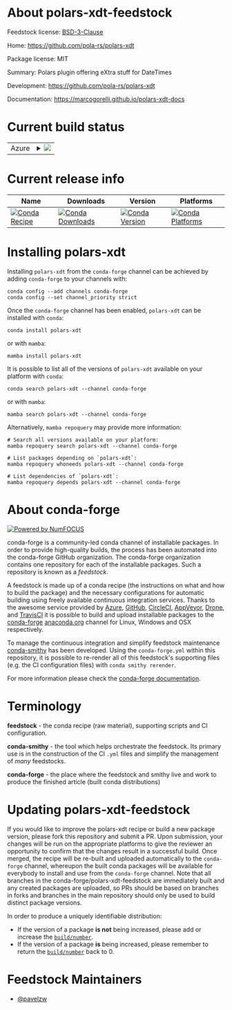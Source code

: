 About polars-xdt-feedstock
==========================

Feedstock license: [BSD-3-Clause](https://github.com/conda-forge/polars-xdt-feedstock/blob/main/LICENSE.txt)

Home: https://github.com/pola-rs/polars-xdt

Package license: MIT

Summary: Polars plugin offering eXtra stuff for DateTimes

Development: https://github.com/pola-rs/polars-xdt

Documentation: https://marcogorelli.github.io/polars-xdt-docs

Current build status
====================


<table>
    
  <tr>
    <td>Azure</td>
    <td>
      <details>
        <summary>
          <a href="https://dev.azure.com/conda-forge/feedstock-builds/_build/latest?definitionId=26078&branchName=main">
            <img src="https://dev.azure.com/conda-forge/feedstock-builds/_apis/build/status/polars-xdt-feedstock?branchName=main">
          </a>
        </summary>
        <table>
          <thead><tr><th>Variant</th><th>Status</th></tr></thead>
          <tbody><tr>
              <td>linux_64_python3.10.____cpython</td>
              <td>
                <a href="https://dev.azure.com/conda-forge/feedstock-builds/_build/latest?definitionId=26078&branchName=main">
                  <img src="https://dev.azure.com/conda-forge/feedstock-builds/_apis/build/status/polars-xdt-feedstock?branchName=main&jobName=linux&configuration=linux%20linux_64_python3.10.____cpython" alt="variant">
                </a>
              </td>
            </tr><tr>
              <td>linux_64_python3.11.____cpython</td>
              <td>
                <a href="https://dev.azure.com/conda-forge/feedstock-builds/_build/latest?definitionId=26078&branchName=main">
                  <img src="https://dev.azure.com/conda-forge/feedstock-builds/_apis/build/status/polars-xdt-feedstock?branchName=main&jobName=linux&configuration=linux%20linux_64_python3.11.____cpython" alt="variant">
                </a>
              </td>
            </tr><tr>
              <td>linux_64_python3.12.____cpython</td>
              <td>
                <a href="https://dev.azure.com/conda-forge/feedstock-builds/_build/latest?definitionId=26078&branchName=main">
                  <img src="https://dev.azure.com/conda-forge/feedstock-builds/_apis/build/status/polars-xdt-feedstock?branchName=main&jobName=linux&configuration=linux%20linux_64_python3.12.____cpython" alt="variant">
                </a>
              </td>
            </tr><tr>
              <td>linux_64_python3.9.____cpython</td>
              <td>
                <a href="https://dev.azure.com/conda-forge/feedstock-builds/_build/latest?definitionId=26078&branchName=main">
                  <img src="https://dev.azure.com/conda-forge/feedstock-builds/_apis/build/status/polars-xdt-feedstock?branchName=main&jobName=linux&configuration=linux%20linux_64_python3.9.____cpython" alt="variant">
                </a>
              </td>
            </tr><tr>
              <td>osx_64_python3.10.____cpython</td>
              <td>
                <a href="https://dev.azure.com/conda-forge/feedstock-builds/_build/latest?definitionId=26078&branchName=main">
                  <img src="https://dev.azure.com/conda-forge/feedstock-builds/_apis/build/status/polars-xdt-feedstock?branchName=main&jobName=osx&configuration=osx%20osx_64_python3.10.____cpython" alt="variant">
                </a>
              </td>
            </tr><tr>
              <td>osx_64_python3.11.____cpython</td>
              <td>
                <a href="https://dev.azure.com/conda-forge/feedstock-builds/_build/latest?definitionId=26078&branchName=main">
                  <img src="https://dev.azure.com/conda-forge/feedstock-builds/_apis/build/status/polars-xdt-feedstock?branchName=main&jobName=osx&configuration=osx%20osx_64_python3.11.____cpython" alt="variant">
                </a>
              </td>
            </tr><tr>
              <td>osx_64_python3.12.____cpython</td>
              <td>
                <a href="https://dev.azure.com/conda-forge/feedstock-builds/_build/latest?definitionId=26078&branchName=main">
                  <img src="https://dev.azure.com/conda-forge/feedstock-builds/_apis/build/status/polars-xdt-feedstock?branchName=main&jobName=osx&configuration=osx%20osx_64_python3.12.____cpython" alt="variant">
                </a>
              </td>
            </tr><tr>
              <td>osx_64_python3.9.____cpython</td>
              <td>
                <a href="https://dev.azure.com/conda-forge/feedstock-builds/_build/latest?definitionId=26078&branchName=main">
                  <img src="https://dev.azure.com/conda-forge/feedstock-builds/_apis/build/status/polars-xdt-feedstock?branchName=main&jobName=osx&configuration=osx%20osx_64_python3.9.____cpython" alt="variant">
                </a>
              </td>
            </tr><tr>
              <td>win_64_python3.10.____cpython</td>
              <td>
                <a href="https://dev.azure.com/conda-forge/feedstock-builds/_build/latest?definitionId=26078&branchName=main">
                  <img src="https://dev.azure.com/conda-forge/feedstock-builds/_apis/build/status/polars-xdt-feedstock?branchName=main&jobName=win&configuration=win%20win_64_python3.10.____cpython" alt="variant">
                </a>
              </td>
            </tr><tr>
              <td>win_64_python3.11.____cpython</td>
              <td>
                <a href="https://dev.azure.com/conda-forge/feedstock-builds/_build/latest?definitionId=26078&branchName=main">
                  <img src="https://dev.azure.com/conda-forge/feedstock-builds/_apis/build/status/polars-xdt-feedstock?branchName=main&jobName=win&configuration=win%20win_64_python3.11.____cpython" alt="variant">
                </a>
              </td>
            </tr><tr>
              <td>win_64_python3.12.____cpython</td>
              <td>
                <a href="https://dev.azure.com/conda-forge/feedstock-builds/_build/latest?definitionId=26078&branchName=main">
                  <img src="https://dev.azure.com/conda-forge/feedstock-builds/_apis/build/status/polars-xdt-feedstock?branchName=main&jobName=win&configuration=win%20win_64_python3.12.____cpython" alt="variant">
                </a>
              </td>
            </tr><tr>
              <td>win_64_python3.9.____cpython</td>
              <td>
                <a href="https://dev.azure.com/conda-forge/feedstock-builds/_build/latest?definitionId=26078&branchName=main">
                  <img src="https://dev.azure.com/conda-forge/feedstock-builds/_apis/build/status/polars-xdt-feedstock?branchName=main&jobName=win&configuration=win%20win_64_python3.9.____cpython" alt="variant">
                </a>
              </td>
            </tr>
          </tbody>
        </table>
      </details>
    </td>
  </tr>
</table>

Current release info
====================

| Name | Downloads | Version | Platforms |
| --- | --- | --- | --- |
| [![Conda Recipe](https://img.shields.io/badge/recipe-polars--xdt-green.svg)](https://anaconda.org/conda-forge/polars-xdt) | [![Conda Downloads](https://img.shields.io/conda/dn/conda-forge/polars-xdt.svg)](https://anaconda.org/conda-forge/polars-xdt) | [![Conda Version](https://img.shields.io/conda/vn/conda-forge/polars-xdt.svg)](https://anaconda.org/conda-forge/polars-xdt) | [![Conda Platforms](https://img.shields.io/conda/pn/conda-forge/polars-xdt.svg)](https://anaconda.org/conda-forge/polars-xdt) |

Installing polars-xdt
=====================

Installing `polars-xdt` from the `conda-forge` channel can be achieved by adding `conda-forge` to your channels with:

```
conda config --add channels conda-forge
conda config --set channel_priority strict
```

Once the `conda-forge` channel has been enabled, `polars-xdt` can be installed with `conda`:

```
conda install polars-xdt
```

or with `mamba`:

```
mamba install polars-xdt
```

It is possible to list all of the versions of `polars-xdt` available on your platform with `conda`:

```
conda search polars-xdt --channel conda-forge
```

or with `mamba`:

```
mamba search polars-xdt --channel conda-forge
```

Alternatively, `mamba repoquery` may provide more information:

```
# Search all versions available on your platform:
mamba repoquery search polars-xdt --channel conda-forge

# List packages depending on `polars-xdt`:
mamba repoquery whoneeds polars-xdt --channel conda-forge

# List dependencies of `polars-xdt`:
mamba repoquery depends polars-xdt --channel conda-forge
```


About conda-forge
=================

[![Powered by
NumFOCUS](https://img.shields.io/badge/powered%20by-NumFOCUS-orange.svg?style=flat&colorA=E1523D&colorB=007D8A)](https://numfocus.org)

conda-forge is a community-led conda channel of installable packages.
In order to provide high-quality builds, the process has been automated into the
conda-forge GitHub organization. The conda-forge organization contains one repository
for each of the installable packages. Such a repository is known as a *feedstock*.

A feedstock is made up of a conda recipe (the instructions on what and how to build
the package) and the necessary configurations for automatic building using freely
available continuous integration services. Thanks to the awesome service provided by
[Azure](https://azure.microsoft.com/en-us/services/devops/), [GitHub](https://github.com/),
[CircleCI](https://circleci.com/), [AppVeyor](https://www.appveyor.com/),
[Drone](https://cloud.drone.io/welcome), and [TravisCI](https://travis-ci.com/)
it is possible to build and upload installable packages to the
[conda-forge](https://anaconda.org/conda-forge) [anaconda.org](https://anaconda.org/)
channel for Linux, Windows and OSX respectively.

To manage the continuous integration and simplify feedstock maintenance
[conda-smithy](https://github.com/conda-forge/conda-smithy) has been developed.
Using the ``conda-forge.yml`` within this repository, it is possible to re-render all of
this feedstock's supporting files (e.g. the CI configuration files) with ``conda smithy rerender``.

For more information please check the [conda-forge documentation](https://conda-forge.org/docs/).

Terminology
===========

**feedstock** - the conda recipe (raw material), supporting scripts and CI configuration.

**conda-smithy** - the tool which helps orchestrate the feedstock.
                   Its primary use is in the construction of the CI ``.yml`` files
                   and simplify the management of *many* feedstocks.

**conda-forge** - the place where the feedstock and smithy live and work to
                  produce the finished article (built conda distributions)


Updating polars-xdt-feedstock
=============================

If you would like to improve the polars-xdt recipe or build a new
package version, please fork this repository and submit a PR. Upon submission,
your changes will be run on the appropriate platforms to give the reviewer an
opportunity to confirm that the changes result in a successful build. Once
merged, the recipe will be re-built and uploaded automatically to the
`conda-forge` channel, whereupon the built conda packages will be available for
everybody to install and use from the `conda-forge` channel.
Note that all branches in the conda-forge/polars-xdt-feedstock are
immediately built and any created packages are uploaded, so PRs should be based
on branches in forks and branches in the main repository should only be used to
build distinct package versions.

In order to produce a uniquely identifiable distribution:
 * If the version of a package **is not** being increased, please add or increase
   the [``build/number``](https://docs.conda.io/projects/conda-build/en/latest/resources/define-metadata.html#build-number-and-string).
 * If the version of a package **is** being increased, please remember to return
   the [``build/number``](https://docs.conda.io/projects/conda-build/en/latest/resources/define-metadata.html#build-number-and-string)
   back to 0.

Feedstock Maintainers
=====================

* [@pavelzw](https://github.com/pavelzw/)

